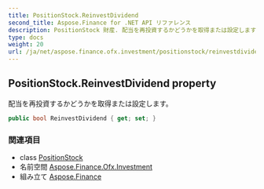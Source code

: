 ```yaml
---
title: PositionStock.ReinvestDividend
second_title: Aspose.Finance for .NET API リファレンス
description: PositionStock 財産. 配当を再投資するかどうかを取得または設定します
type: docs
weight: 20
url: /ja/net/aspose.finance.ofx.investment/positionstock/reinvestdividend/
---
```

## PositionStock.ReinvestDividend property

配当を再投資するかどうかを取得または設定します。

```csharp
public bool ReinvestDividend { get; set; }
```

### 関連項目

* class [PositionStock](../)
* 名前空間 [Aspose.Finance.Ofx.Investment](../../positionstock/)
* 組み立て [Aspose.Finance](../../../)


